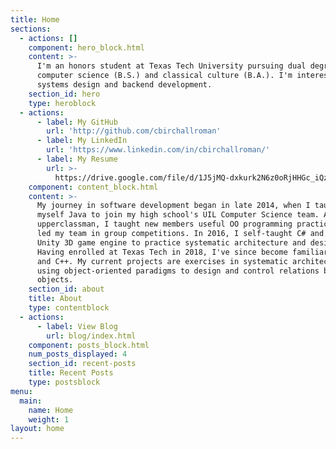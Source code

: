 ```yaml
---
title: Home
sections:
  - actions: []
    component: hero_block.html
    content: >-
      I'm an honors student at Texas Tech University pursuing dual degrees in
      computer science (B.S.) and classical culture (B.A.). I'm interested in
      systems design and backend development.
    section_id: hero
    type: heroblock
  - actions:
      - label: My GitHub
        url: 'http://github.com/cbirchallroman'
      - label: My LinkedIn
        url: 'https://www.linkedin.com/in/cbirchallroman/'
      - label: My Resume
        url: >-
          https://drive.google.com/file/d/1J5jMQ-dxkurk2N6z0oRjHHGc_iQzZNm1/view?usp=sharing
    component: content_block.html
    content: >-
      My journey in software development began in late 2014, when I taught
      myself Java to join my high school's UIL Computer Science team. As an
      upperclassman, I taught new members useful OO programming practices and
      led my team in group competitions. In 2016, I self-taught C# and used the
      Unity 3D game engine to practice systematic architecture and design.
      Having enrolled at Texas Tech in 2018, I've since become familiar with C
      and C++. My current projects are exercises in systematic architecture,
      using object-oriented paradigms to design and control relations between
      objects.
    section_id: about
    title: About
    type: contentblock
  - actions:
      - label: View Blog
        url: blog/index.html
    component: posts_block.html
    num_posts_displayed: 4
    section_id: recent-posts
    title: Recent Posts
    type: postsblock
menu:
  main:
    name: Home
    weight: 1
layout: home
---
```


